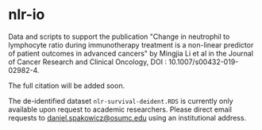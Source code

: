 # nlr-io
Data and scripts to support the publication "Change in neutrophil to lymphocyte ratio during immunotherapy treatment is a non-linear predictor of patient outcomes in advanced cancers" by Mingjia Li et al in the Journal of Cancer Research and Clinical Oncology, DOI : 10.1007/s00432-019-02982-4.

The full citation will be added soon. 

The de-identified dataset `nlr-survival-deident.RDS` is currently only available upon request to academic researchers. Please direct email requests to daniel.spakowicz@osumc.edu using an institutional address.
